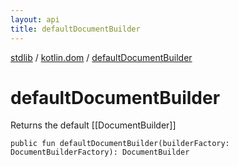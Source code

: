 ```yaml
---
layout: api
title: defaultDocumentBuilder
---
```

[stdlib](../index.md) / [kotlin.dom](index.md) / [defaultDocumentBuilder](defaultDocumentBuilder.md)

# defaultDocumentBuilder
Returns the default [[DocumentBuilder]]
```
public fun defaultDocumentBuilder(builderFactory: DocumentBuilderFactory): DocumentBuilder
```
